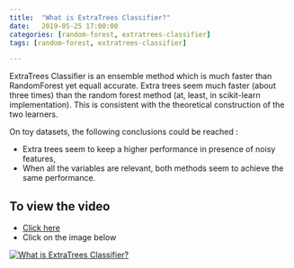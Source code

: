 ```yaml
---
title:  "What is ExtraTrees Classifier?"
date:   2019-05-25 17:00:00
categories: [random-forest, extratrees-classifier]
tags: [random-forest, extratrees-classifier]

---
```


ExtraTrees Classifier is an ensemble method which is much faster than RandomForest yet equall accurate. Extra trees seem much faster (about three times) than the random forest method (at, least, in scikit-learn implementation). This is consistent with the theoretical construction of the two learners.

On toy datasets, the following conclusions could be reached :
- Extra trees seem to keep a higher performance in presence of noisy features,
- When all the variables are relevant, both methods seem to achieve the same performance.

## To view the video
* [Click here](https://youtu.be/Q1qpG7gwix4)
* Click on the image below

[![What is ExtraTrees Classifier?](http://img.youtube.com/vi/Q1qpG7gwix4/0.jpg)](http://www.youtube.com/watch?v=Q1qpG7gwix4)